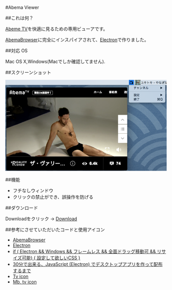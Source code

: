 #Abema Viewer

##これは何？

[Abeme TV](https://abema.tv)を快適に見るための専用ビューアです。

[AbemaBrowser](http://www.asahi-net.or.jp/~tz2s-nsmr/abemabrowser.html)に完全にインスパイアされて、[Electron](http://electron.atom.io)で作りました。

##対応 OS

Mac OS X,Windows(Macでしか確認してません).

##スクリーンショット

![スクリーンショット](./screenshot.png)

##機能

- フチなしウィンドウ
- クリックの禁止ができ、誤操作を防げる

##ダウンロード

Downloadをクリック → [Download](https://github.com/veadar/Abema-Viewer/releases)


##参考にさせていただいたコードと使用アイコン

- [AbemaBrowser](http://www.asahi-net.or.jp/~tz2s-nsmr/abemabrowser.html)
- [Electron](http://electron.atom.io)
- [if ( Electron && Windows && フレームレス && 全面ドラッグ移動可 && リサイズ可能) { 設定して欲しいCSS }](http://qiita.com/khsk/items/81982d89d92f88f28e41)
- [30分で出来る、JavaScript (Electron) でデスクトップアプリを作って配布するまで](http://qiita.com/nyanchu/items/15d514d9b9f87e5c0a29)
- [Tv icon](https://www.iconfinder.com/icons/110994/tv_icon#size=512)
- [Mb, tv icon](https://www.iconfinder.com/icons/81047/mb_tv_icon#size=256)